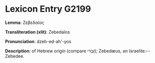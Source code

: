 # Lexicon Entry G2199

**Lemma**: Ζεβεδαῖος

**Transliteration (xlit)**: Zebedaîos

**Pronunciation**: dzeb-ed-ah'-yos

**Description**:
of Hebrew origin (compare זַבְדִּי); Zebedæus, an Israelite:--Zebedee.
